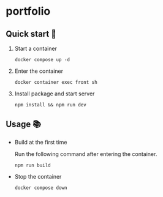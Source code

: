# portfolio
## Quick start 👻
1. Start a container
    ```
    docker compose up -d
    ```
2. Enter the container
    ```
    docker container exec front sh
    ```
3. Install package and start server
    ```
    npm install && npm run dev
    ```

## Usage 📚
* Build at the first time

    Run the following command after entering the container.
    ```
    npm run build
    ```
* Stop the container
    ```
    docker compose down
    ```
